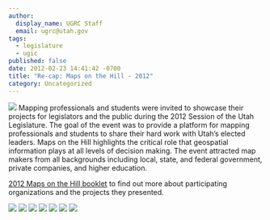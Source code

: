 ```yaml
---
author:
  display_name: UGRC Staff
  email: ugrc@utah.gov
tags:
  - legislature
  - ugic
published: false
date: 2012-02-23 14:41:42 -0700
title: "Re-cap: Maps on the Hill - 2012"
category: Uncategorized
---
```


<p><img src="{% link images/DSC_07001.jpg %}" class="inline-text-right" /> Mapping professionals and students were invited to showcase their projects for legislators and the public during the 2012 Session of the Utah Legislature. The goal of the event was to provide a platform for mapping professionals and students to share their hard work with Utah’s elected leaders. Maps on the Hill highlights the critical role that geospatial information plays at all levels of decision making. The event attracted map makers from all backgrounds including local, state, and federal government, private companies, and higher education.</p>
<p><a href="{% link downloads/2012MapsOnTheHill_bookletSM.pdf %}">2012 Maps on the Hill booklet</a> to find out more about participating organizations and the projects they presented.</p>
<p>
    <img src="{% link images/uploads/DSC_0700-150x150.jpg %}" class="pull-left" />
    <img src="{% link images/uploads/DSC_0690-150x150.jpg %}" class="pull-left" />
    <img src="{% link images/uploads/DSC_0687-150x150.jpg %}" class="pull-left" />
    <img src="{% link images/uploads/DSC_0686-150x150.jpg %}" class="pull-left" />
    <img src="{% link images/uploads/DSC_0685-150x150.jpg %}" class="pull-left" />
    <img src="{% link images/uploads/DSC_0683-150x150.jpg %}" class="pull-left" />
    <img src="{% link images/uploads/DSC_0701-150x150.jpg %}" class="pull-left" />
</p>
